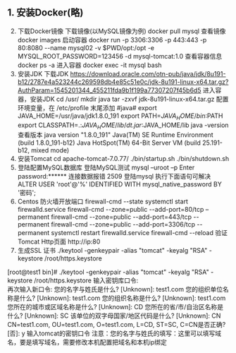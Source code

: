 ## 1.	安装Docker(略)
2.	下载Docker镜像
下载镜像(以MySQL镜像为例)
docker pull mysql
查看镜像
docker images
启动容器
docker run  -p 3306:3306 -p 443:443 -p 80:8080 --name mysql02 -v $PWD/opt:/opt -e MYSQL_ROOT_PASSWORD=123456 -d mysql-tomcat:1.0
查看容器信息
docker ps -a 
进入容器
docker exec -it mysql bash
3.	安装JDK
下载JDK
https://download.oracle.com/otn-pub/java/jdk/8u191-b12/2787e4a523244c269598db4e85c51e0c/jdk-8u191-linux-x64.tar.gz?AuthParam=1545201344_455211fda9b1f199a77307207f45b6d5
进入容器，安装JDK
cd /usr/
mkdir java 
tar -zxvf jdk-8u191-linux-x64.tar.gz
配置环境变量，在 /etc/profile 末尾添加
#java#
export JAVA_HOME=/usr/java/jdk1.8.0_191
export PATH=$JAVA_HOME/bin:$PATH
export CLASSPATH=.:$JAVA_HOME/lib/dt.jar:$JAVA_HOME/lib 
java -version 查看版本
java version "1.8.0_191"
Java(TM) SE Runtime Environment (build 1.8.0_191-b12)
Java HotSpot(TM) 64-Bit Server VM (build 25.191-b12, mixed mode)
4.	安装Tomcat
cd apache-tomcat-7.0.77/
./bin/startup.sh
./bin/shutdown.sh
5.	登陆配置MySQL数据库
登陆MySQL测试
mysql –uroot –p
Enter password:******
连接数据报错 2509
登陆mysql 执行下面语句可解决
ALTER USER 'root'@'%' IDENTIFIED WITH mysql_native_password BY '密码';
6.	Centos 防火墙开放端口
firewall-cmd --state 
systemctl start firewalld.service
firewall-cmd --zone=public --add-port=80/tcp –permanent
firewall-cmd --zone=public --add-port=443/tcp --permanent
firewall-cmd --zone=public --add-port=3306/tcp --permanent
systemctl restart firewalld.service
firewall-cmd --reload
验证Tomcat Http页面
http://ip:80
7.	生成SSL 证书
./keytool -genkeypair -alias "tomcat" -keyalg "RSA" -keystore /root/https.keystore

[root@test1 bin]# ./keytool -genkeypair -alias "tomcat" -keyalg "RSA" -keystore /root/https.keystore
输入密钥库口令:  
再次输入新口令: 
您的名字与姓氏是什么?
  [Unknown]:  test1.com
您的组织单位名称是什么?
  [Unknown]:  test1.com
您的组织名称是什么?
  [Unknown]:  test1.com
您所在的城市或区域名称是什么?
  [Unknown]:  CD
您所在的省/市/自治区名称是什么?
  [Unknown]:  SC
该单位的双字母国家/地区代码是什么?
  [Unknown]:  CN
CN=test1.com, OU=test1.com, O=test1.com, L=CD, ST=SC, C=CN是否正确?
  [否]:  y
输入tomcat的密钥口令
注意：您的名字与姓氏的填写：这里可以填写域名，要是填写域名，需要修改本机配置把域名和本机ip绑定
<Connector port="443" protocol="org.apache.coyote.http11.Http11Protocol"
         maxThreads="150" 
         SSLEnabled="true" 
         scheme="https" 
         secure="true" 
         clientAuth="false" 
         sslProtocol="TLS"
         keystoreFile="/root/https.keystore" keystorePass="hnga1219@"/>
		
